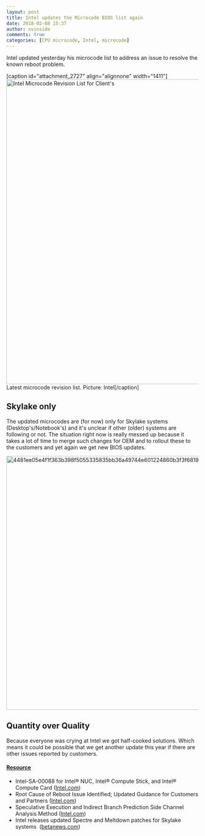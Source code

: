 ```yaml
---
layout: post
title: Intel updates the Microcode BIOS list again
date: 2018-02-08 15:37
author: nvinside
comments: true
categories: [CPU microcode, Intel, microcode]
---
```

Intel updated yesterday his microcode list to address an issue to resolve the known reboot problem.

[caption id="attachment_2727" align="alignnone" width="1411"]<img class="alignnone size-full wp-image-2727" src="https://chefkochblog.files.wordpress.com/2018/02/1-1080-3685155530.png" alt="Intel Microcode Revision List for Client's" width="1411" height="798" /> Latest microcode revision list. Picture: Intel[/caption]

<!--more-->

<h2>Skylake only</h2>

The updated microcodes are (for now) only for Skylake systems (Desktop's/Notebook's) and it's unclear if other (older) systems are following or not. The situation right now is really messed up because it takes a lot of time to merge such changes for OEM and to rollout these to the customers and yet again we get new BIOS updates.

<img class="alignnone size-full wp-image-2770" src="https://chefkochblog.files.wordpress.com/2018/02/4481ee05e4f1f363b398f5055335835bb36a49744e601224860b3f3f68194893.png" alt="4481ee05e4f1f363b398f5055335835bb36a49744e601224860b3f3f68194893" width="1200" height="665" />

<h2>Quantity over Quality</h2>

Because everyone was crying at Intel we got half-cooked solutions. Which means it could be possible that we get another update this year if there are other issues reported by customers.

<h4><span style="text-decoration:underline;">Resource</span></h4>

<ul>
    <li>Intel-SA-00088 for Intel® NUC, Intel® Compute Stick, and Intel® Compute Card (<a href="https://www.intel.com/content/www/us/en/support/articles/000026620/mini-pcs.html" target="_blank" rel="noopener">Intel.com</a>)</li>
    <li>Root Cause of Reboot Issue Identified; Updated Guidance for Customers and Partners (<a href="https://newsroom.intel.com/news/root-cause-of-reboot-issue-identified-updated-guidance-for-customers-and-partners/" target="_blank" rel="noopener">Intel.com</a>)</li>
    <li>Speculative Execution and Indirect Branch Prediction Side Channel Analysis Method (<a href="https://security-center.intel.com/advisory.aspx?intelid=INTEL-SA-00088&amp;languageid=en-fr" target="_blank" rel="noopener">Intel.com</a>)</li>
    <li>Intel releases updated Spectre and Meltdown patches for Skylake systems  (<a href="https://betanews.com/2018/02/08/intel-spectre-meltdown-patch-skylake/" target="_blank" rel="noopener">betanews.com</a>)</li>
</ul>
